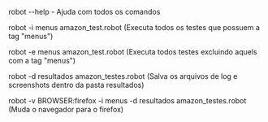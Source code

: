robot --help - Ajuda com todos os comandos

robot -i menus amazon_test.robot (Executa todos os testes que possuem a tag "menus")

robot -e menus amazon_test.robot (Executa todos testes excluindo aquels com a tag "menus")

robot -d resultados amazon_testes.robot (Salva os arquivos de log e screenshots dentro da pasta resultados)

robot -v BROWSER:firefox -i menus -d resultados amazon_testes.robot (Muda o navegador para o firefox)